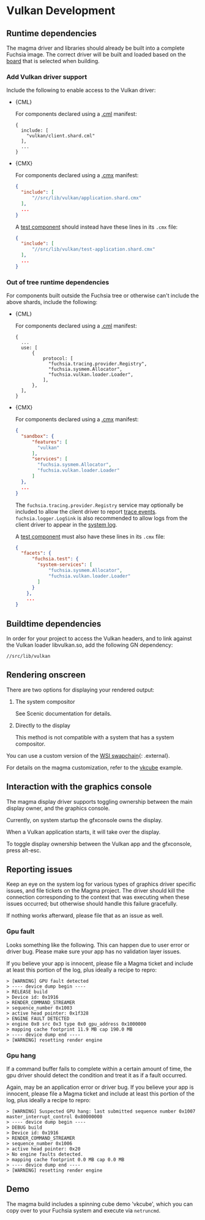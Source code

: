 Vulkan Development
==================

## Runtime dependencies

The magma driver and libraries should already be built into a complete Fuchsia
image. The correct driver will be built and loaded based on the
[board](/docs/concepts/build_system/boards_and_products.md) that is selected
when building.

### Add Vulkan driver support

Include the following to enable access to the Vulkan driver:

- {CML}

  For components declared using a [.cml][cml] manifest:

  ```json5
  {
    include: [
      "vulkan/client.shard.cml"
    ],
    ...
  }
  ```

- {CMX}

  For components declared using a [.cmx][cmx] manifest:

  ```json
  {
    "include": [
        "//src/lib/vulkan/application.shard.cmx"
    ],
    ...
  }
  ```

  A [test component](/docs/concepts/testing/v1_test_component.md) should instead
  have these lines in its `.cmx` file:

  ```json
  {
    "include": [
        "//src/lib/vulkan/test-application.shard.cmx"
    ],
    ...
  }
  ```

### Out of tree runtime dependencies

For components built outside the Fuchsia tree or otherwise can't include the
above shards, include the following:

- {CML}

  For components declared using a [.cml][cml] manifest:

  ```json5
  {
    ...
    use: [
        {
            protocol: [
              "fuchsia.tracing.provider.Registry",
              "fuchsia.sysmem.Allocator",
              "fuchsia.vulkan.loader.Loader",
            ],
        },
    ],
  }
  ```

- {CMX}

  For components declared using a [.cmx][cmx] manifest:

  ```json
  {
    "sandbox": {
        "features": [
          "vulkan"
        ],
        "services": [
          "fuchsia.sysmem.Allocator",
          "fuchsia.vulkan.loader.Loader"
        ]
    },
    ...
  }
  ```

  The `fuchsia.tracing.provider.Registry` service may optionally be included to
  allow the client driver to report [trace events](/docs/concepts/kernel/tracing-system.md).
  `fuchsia.logger.LogSink` is also
  recommended to allow logs from the client driver to appear in the [system
  log](/docs/development/diagnostics/logs/viewing.md).

  A [test component](/docs/concepts/testing/v1_test_component.md) must also have
  these lines in its `.cmx` file:

  ```json
  {
    "facets": {
        "fuchsia.test": {
          "system-services": [
              "fuchsia.sysmem.Allocator",
              "fuchsia.vulkan.loader.Loader"
          ]
        }
      },
      ...
  }
  ```

## Buildtime dependencies

In order for your project to access the Vulkan headers, and to link against the Vulkan loader libvulkan.so, add the following GN dependency:

`//src/lib/vulkan`

## Rendering onscreen

There are two options for displaying your rendered output:

1. The system compositor

   See Scenic documentation for details.

2. Directly to the display

   This method is not compatible with a system that has a system compositor.

You can use a custom version of the [WSI swapchain](https://www.khronos.org/registry/vulkan/specs/1.0-extensions/html/vkspec.html#_wsi_swapchain){: .external}.

For details on the magma customization, refer to the
[vkcube](/src/graphics/examples/vkcube) example.

## Interaction with the graphics console

The magma display driver supports toggling ownership between the main display owner, and the graphics console.

Currently, on system startup the gfxconsole owns the display.

When a Vulkan application starts, it will take over the display.

To toggle display ownership between the Vulkan app and the gfxconsole, press alt-esc.

## Reporting issues

Keep an eye on the system log for various types of graphics driver specific issues, and file tickets on the Magma project.
The driver should kill the connection corresponding to the context that was executing when these issues occurred; but otherwise should handle this failure gracefully.

If nothing works afterward, please file that as an issue as well.

### Gpu fault

Looks something like the following. This can happen due to user error or driver bug. Please make sure your app has no validation layer issues.

If you believe your app is innocent, please file a Magma ticket and include at least this portion of the log, plus ideally a recipe to repro:

```
> [WARNING] GPU fault detected
> ---- device dump begin ----
> RELEASE build
> Device id: 0x1916
> RENDER_COMMAND_STREAMER
> sequence_number 0x1003
> active head pointer: 0x1f328
> ENGINE FAULT DETECTED
> engine 0x0 src 0x3 type 0x0 gpu_address 0x1000000
> mapping cache footprint 11.9 MB cap 190.0 MB
> ---- device dump end ----
> [WARNING] resetting render engine
```

### Gpu hang

If a command buffer fails to complete within a certain amount of time, the gpu driver should detect the condition and treat it as if a fault occurred.

Again, may be an application error or driver bug. If you believe your app is innocent, please file a Magma ticket and include at least this portion of the log, plus ideally a recipe to repro:

```
> [WARNING] Suspected GPU hang: last submitted sequence number 0x1007 master_interrupt_control 0x80000000
> ---- device dump begin ----
> DEBUG build
> Device id: 0x1916
> RENDER_COMMAND_STREAMER
> sequence_number 0x1006
> active head pointer: 0x20
> No engine faults detected.
> mapping cache footprint 0.0 MB cap 0.0 MB
> ---- device dump end ----
> [WARNING] resetting render engine
```

## Demo

The magma build includes a spinning cube demo 'vkcube', which you can copy over to your Fuchsia system and execute via `netruncmd`.

[cml]: /docs/concepts/components/v2/component_manifests.md
[cmx]: /docs/concepts/components/v1/component_manifests.md
